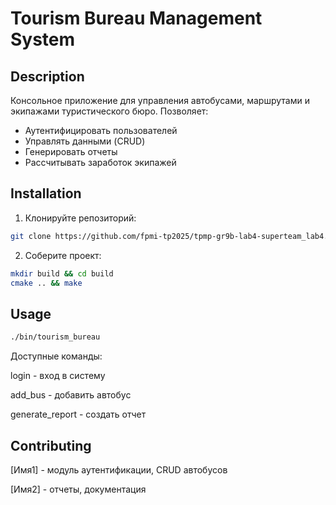 # Tourism Bureau Management System

## Description
Консольное приложение для управления автобусами, маршрутами и экипажами туристического бюро. Позволяет:
- Аутентифицировать пользователей
- Управлять данными (CRUD)
- Генерировать отчеты
- Рассчитывать заработок экипажей

## Installation
1. Клонируйте репозиторий:
```bash
git clone https://github.com/fpmi-tp2025/tpmp-gr9b-lab4-superteam_lab4.git
```
2. Соберите проект:
```bash
mkdir build && cd build
cmake .. && make
```
## Usage
```bash
./bin/tourism_bureau
```
Доступные команды:

login - вход в систему

add_bus - добавить автобус

generate_report - создать отчет

## Contributing

[Имя1] - модуль аутентификации, CRUD автобусов

[Имя2] - отчеты, документация

